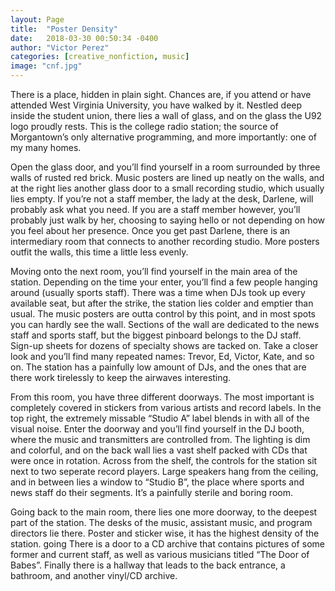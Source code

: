 ```yaml
---
layout: Page
title:  "Poster Density"
date:   2018-03-30 00:50:34 -0400
author: "Victor Perez"
categories: [creative_nonfiction, music]
image: "cnf.jpg"
---
```

There is a place, hidden in plain sight. Chances are, if you attend or have attended West Virginia University, you have walked by it. Nestled deep inside the student union, there lies a wall of glass, and on the glass the U92 logo proudly rests. This is the college radio station; the source of Morgantown’s only alternative programming, and more importantly: one of my many homes.

Open the glass door, and you’ll find yourself in a room surrounded by three walls of rusted red brick. Music posters are lined up neatly on the walls, and at the right lies another glass door to a small recording studio, which usually lies empty. If you’re not a staff member, the lady at the desk, Darlene, will probably ask what you need. If you are a staff member however, you’ll probably just walk by her, choosing to saying hello or not depending on how you feel about her presence. Once you get past Darlene, there is an intermediary room that connects to another recording studio. More posters outfit the walls, this time a little less evenly.

Moving onto the next room, you’ll find yourself in the main area of the station. Depending on the time your enter, you’ll find a few people hanging around (usually sports staff). There was a time when DJs took up every available seat, but after the strike, the station lies colder and emptier than usual. The music posters are outta control by this point, and in most spots you can hardly see the wall. Sections of the wall are dedicated to the news staff and sports staff, but the biggest pinboard belongs to the DJ staff. Sign-up sheets for dozens of specialty shows are tacked on. Take a closer look and you’ll find many repeated names: Trevor, Ed, Victor, Kate, and so on. The station has a painfully low amount of DJs, and the ones that are there work tirelessly to keep the airwaves interesting.

From this room, you have three different doorways. The most important is completely covered in stickers from various artists and record labels. In the top right, the extremely missable “Studio A” label blends in with all of the visual noise. Enter the doorway and you’ll find yourself in the DJ booth, where the music and transmitters are controlled from. The lighting is dim and colorful, and on the back wall lies a vast shelf packed with CDs that were once in rotation. Across from the shelf, the controls for the station sit next to two seperate record players. Large speakers hang from the ceiling, and in between lies a window to “Studio B”, the place where sports and news staff do their segments. It’s a painfully sterile and boring room.

Going back to the main room, there lies one more doorway, to the deepest part of the station. The desks of the music, assistant music, and program directors lie there. Poster and sticker wise, it has the highest density of the station. going There is a door to a CD archive that contains pictures of some former and current staff, as well as various musicians titled “The Door of Babes”. Finally there is a hallway that leads to the back entrance, a bathroom, and another vinyl/CD archive.  
